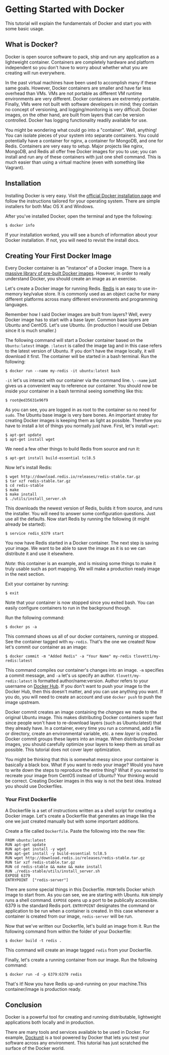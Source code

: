 
# Getting Started with Docker
This tutorial will explain the fundamentals of Docker and start you with some basic usage.

## What is Docker?

Docker is open source software to pack, ship and run any application as a lightweight container. Containers are completely hardware and platform independent so you don't have to worry about whether what you are creating will run everywhere.

In the past virtual machines have been used to accomplish many if these same goals. However, Docker containers are smaller and have far less overhead than VMs. VMs are not portable as different VM runtime environments are very different. Docker containers are extremely portable. Finally, VMs were not built with software developers in mind; they contain no concept of versioning, and logging/monitoring is very difficult. Docker images, on the other hand, are built from layers that can be version controlled. Docker has logging functionality readily available for use.

You might be wondering what could go into a "container". Well, anything! You can isolate pieces of your system into separate containers. You could potentially have a container for nginx, a container for MongoDB, and one for Redis. Containers are very easy to setup. Major projects like nginx, MongoDB, and Redis all offer free Docker images for you to use; you can install and run any of these containers with just one shell command. This is much easier than using a virtual machine (even with something like Vagrant).

## Installation

Installing Docker is very easy. Visit the [official Docker installation page][1] and follow the instructions tailored for your operating system. There are simple installers for both Mac OS X and Windows.

After you've installed Docker, open the terminal and type the following:
    
    
    $ docker info
    
    

If your installation worked, you will see a bunch of information about your Docker installation. If not, you will need to revisit the install docs.

## Creating Your First Docker Image

Every Docker container is an "instance" of a Docker image. There is a [massive library of pre-built Docker images][2]. However, in order to really understand Docker, you should create an image as an exercise.

Let's create a Docker image for running Redis. [Redis][3] is an easy to use in-memory key/value store. It is commonly used as an object cache for many different platforms across many different environments and programming languages.

Remember how I said Docker images are built from layers? Well, every Docker image has to start with a base layer. Common base layers are Ubuntu and CentOS. Let's use Ubuntu. (In production I would use Debian since it is much smaller.)

The following command will start a Docker container based on the `Ubuntu:latest` image. `:latest` is called the image tag and in this case refers to the latest version of Ubuntu. If you don't have the image locally, it will download it first. The container will be started in a bash terminal. Run the following:
    
    
    $ docker run --name my-redis -it ubuntu:latest bash
    
    

`-it` let's us interact with our container via the command line. `\--name` just gives us a convenient way to reference our container. You should now be inside your container in a bash terminal seeing something like this:
    
    
    $ root@ed35631e96f9
    
    

As you can see, you are logged in as root to the container so no need for `sudo`. The Ubuntu base image is very bare bones. An important stratey for creating Docker images is keeping them as light as possible. Therefore you have to install a lot of things you normally just have. First, let's install `wget`:
    
    
    $ apt-get update
    $ apt-get install wget
    
    

We need a few other things to build Redis from source and run it:
    
    
    $ apt-get install build-essential tcl8.5
    
    

Now let's install Redis:
    
    
    $ wget http://download.redis.io/releases/redis-stable.tar.gz
    $ tar xzf redis-stable.tar.gz
    $ cd redis-stable
    $ make
    $ make install
    $ ./utils/install_server.sh
    
    

This downloads the newest version of Redis, builds it from source, and runs the installer. You will need to answer some configuration questions. Just use all the defaults. Now start Redis by running the following (it might already be started):
    
    
    $ service redis_6379 start
    
    

You now have Redis started in a Docker container. The next step is saving your image. We want to be able to save the image as it is so we can distribute it and use it elsewhere.

_Note_: this container is an example, and is missing some things to make it truly usable such as port mapping. We will make a production ready image in the next section.

Exit your container by running:
    
    
    $ exit
    
    

Note that your container is now stopped since you exited bash. You can easily configure containers to run in the background though.

Run the following command:
    
    
    $ docker ps -a
    
    

This command shows us all of our docker containers, running or stopped. See the container tagged with `my-redis`. That's the one we created! Now let's commit our container as an image:
    
    
    $ docker commit -m "Added Redis" -a "Your Name" my-redis tlovett1/my-redis:latest
    
    

This command compiles our container's changes into an image. `-m` specifies a commit message, and `-a` let's us specify an author. `tlovett/my-redis:latest` is formatted author/name:version. Author refers to your username on [Docker Hub][4]. If you don't want to push your image to the Docker Hub, then this doesn't matter, and you can use anything you want. If you do, you will need to create an account and use `docker push` to push the image upstream.

Docker commit creates an image containing the _changes_ we made to the original Ubuntu image. This makes distributing Docker containers super fast since people won't have to re-download layers (such as Ubuntu:latest) that they already have. In a container, every time you run a command, add a file or directory, create an environmental variable, etc. a new _layer_ is created. Docker commit groups these layers into an image. When distributing Docker images, you should carefully optimize your layers to keep them as small as possible. This tutorial does not cover layer optimization.

You might be thinking that this is somewhat messy since your container is basically a black box. What if you want to redo your image? Would you have to write down the steps to reproduce the entire thing? What if you wanted to recreate your image from CentOS instead of Ubuntu? Your thinking would be correct. Creating Docker images in this way is not the best idea. Instead you should use Dockerfiles.

### Your First Dockerfile

A Dockerfile is a set of instructions written as a shell script for creating a Docker image. Let's create a Dockerfile that generates an image like the one we just created manually but with some important additions.

Create a file called `Dockerfile`. Paste the following into the new file:
    
    
    FROM ubuntu:latest
    RUN apt-get update
    RUN apt-get install -y wget
    RUN apt-get install -y build-essential tcl8.5
    RUN wget http://download.redis.io/releases/redis-stable.tar.gz
    RUN tar xzf redis-stable.tar.gz
    RUN cd redis-stable && make && make install
    RUN ./redis-stable/utils/install_server.sh
    EXPOSE 6379
    ENTRYPOINT  ["redis-server"]
    
    

There are some special things in this Dockerfile. `FROM` tells Docker which image to start from. As you can see, we are starting with Ubuntu. `RUN` simply runs a shell command. `EXPOSE` opens up a port to be publically accessible. 6379 is the standard Redis port. `ENTRYPOINT` designates the command or application to be run when a container is created. In this case whenever a container is created from our image, `redis-server` will be run.

Now that we've written our Dockerfile, let's build an image from it. Run the following command from within the folder of your Dockerfile:
    
    
    $ docker build -t redis .
    
    

This command will create an image tagged `redis` from your Dockerfile.

Finally, let's create a running container from our image. Run the following command:
    
    
    $ docker run -d -p 6379:6379 redis
    
    

That's it! Now you have Redis up-and-running on your machine.This container/image is production ready.

## Conclusion

Docker is a powerful tool for creating and running distributable, lightweight applications both locally and in production.

There are many tools and services available to be used in Docker. For example, [Dockunit][5] is a tool powered by Docker that lets you test your software across any environment. This tutorial has just scratched the surface of the Docker world.

[1]: https://docs.docker.com/installation/
[2]: https://hub.docker.com
[3]: http://redis.io/
[4]: https://hub.docker.com/
[5]: https://dockunit.io

  
